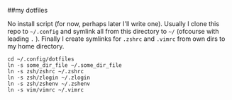 ##my dotfiles

No install script (for now, perhaps later I'll write one).
Usually I clone this repo to `~/.config` and symlink all from
this directory to `~/` (ofcourse with leading `.` ). Finally I
create symlinks for `.zshrc` and `.vimrc` from own dirs to my
home directory.

    cd ~/.config/dotfiles
    ln -s some_dir_file ~/.some_dir_file
    ln -s zsh/zshrc ~/.zshrc
    ln -s zsh/zlogin ~/.zlogin
    ln -s zsh/zshenv ~/.zshenv
    ln -s vim/vimrc ~/.vimrc
